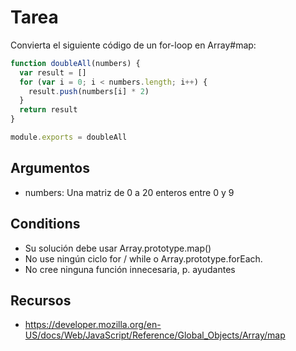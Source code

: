 # Tarea

Convierta el siguiente código de un for-loop en Array#map:

```js
function doubleAll(numbers) {
  var result = []
  for (var i = 0; i < numbers.length; i++) {
    result.push(numbers[i] * 2)
  }
  return result
}

module.exports = doubleAll
```

## Argumentos

* numbers: Una matriz de 0 a 20 enteros entre 0 y 9

## Conditions

* Su solución debe usar Array.prototype.map()
* No use ningún ciclo for / while o Array.prototype.forEach.
* No cree ninguna función innecesaria, p. ayudantes

## Recursos

* https://developer.mozilla.org/en-US/docs/Web/JavaScript/Reference/Global_Objects/Array/map
